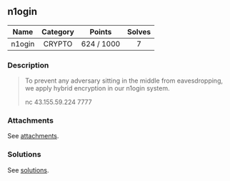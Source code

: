 ## n1ogin

|  Name  |  Category  |  Points  |  Solves  |
| :----: | :----: | :----: | :----: |
|  n1ogin  |  CRYPTO  |  624 / 1000  |  7  |

### Description
> To prevent any adversary sitting in the middle from eavesdropping, we apply hybrid encryption in our n1ogin system.
> 
> nc 43.155.59.224 7777

### Attachments
See [attachments](https://github.com/roadicing/ctf-writeups/tree/main/2021/n1ctf/n1ogin/attachments).

### Solutions
See [solutions](https://github.com/roadicing/ctf-writeups/tree/main/2021/n1ctf/n1ogin/solutions).